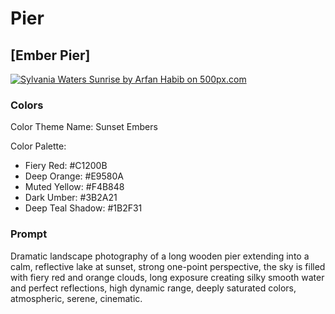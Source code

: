 # Pier

## [Ember Pier]

[![Sylvania Waters Sunrise by Arfan Habib on 500px.com](https://drscdn.500px.org/photo/219744355/q%3D75_m%3D600/v2?sig=011553157b4fb0eac8a05302577059a9be9d5ac7aba03209e43470ae7002e5da)](https://500px.com/photo/219744355/sylvania-waters-sunrise-by-arfan-habib)

### Colors

Color Theme Name: Sunset Embers

Color Palette:

- Fiery Red: #C1200B
- Deep Orange: #E9580A
- Muted Yellow: #F4B848
- Dark Umber: #3B2A21
- Deep Teal Shadow: #1B2F31

### Prompt

Dramatic landscape photography of a long wooden pier extending into a calm, reflective lake at sunset, strong one-point perspective, the sky is filled with fiery red and orange clouds, long exposure creating silky smooth water and perfect reflections, high dynamic range, deeply saturated colors, atmospheric, serene, cinematic.